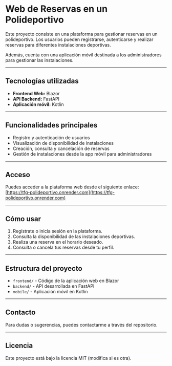 # Web de Reservas en un Polideportivo

Este proyecto consiste en una plataforma para gestionar reservas en un polideportivo. Los usuarios pueden registrarse, autenticarse y realizar reservas para diferentes instalaciones deportivas.

Además, cuenta con una aplicación móvil destinada a los administradores para gestionar las instalaciones.

---

## Tecnologías utilizadas

- **Frontend Web:** Blazor  
- **API Backend:** FastAPI  
- **Aplicación móvil:** Kotlin  

---

## Funcionalidades principales

- Registro y autenticación de usuarios  
- Visualización de disponibilidad de instalaciones  
- Creación, consulta y cancelación de reservas  
- Gestión de instalaciones desde la app móvil para administradores  

---

## Acceso

Puedes acceder a la plataforma web desde el siguiente enlace:  
[https://tfg-polideportivo.onrender.com](https://tfg-polideportivo.onrender.com)

---

## Cómo usar

1. Regístrate o inicia sesión en la plataforma.  
2. Consulta la disponibilidad de las instalaciones deportivas.  
3. Realiza una reserva en el horario deseado.  
4. Consulta o cancela tus reservas desde tu perfil.  

---

## Estructura del proyecto

- `frontend/` - Código de la aplicación web en Blazor  
- `backend/` - API desarrollada en FastAPI  
- `mobile/` - Aplicación móvil en Kotlin  

---

## Contacto

Para dudas o sugerencias, puedes contactarme a través del repositorio.

---

## Licencia

Este proyecto está bajo la licencia MIT (modifica si es otra).
